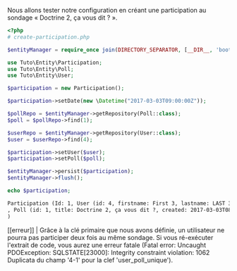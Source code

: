 
Nous allons tester notre configuration en créant une participation au sondage « Doctrine 2, ça vous dit ? ».

```php
<?php
# create-participation.php

$entityManager = require_once join(DIRECTORY_SEPARATOR, [__DIR__, 'bootstrap.php']);

use Tuto\Entity\Participation;
use Tuto\Entity\Poll;
use Tuto\Entity\User;

$participation = new Participation();

$participation->setDate(new \Datetime("2017-03-03T09:00:00Z"));

$pollRepo = $entityManager->getRepository(Poll::class);
$poll = $pollRepo->find(1);

$userRepo = $entityManager->getRepository(User::class);
$user = $userRepo->find(4);

$participation->setUser($user);
$participation->setPoll($poll);

$entityManager->persist($participation);
$entityManager->flush();

echo $participation;
```


```txt
Participation (Id: 1, User (id: 4, firstname: First 3, lastname: LAST 3, role: user, address: )
, Poll (id: 1, title: Doctrine 2, ça vous dit ?, created: 2017-03-03T08:00:00+0000)
)
```


[[erreur]]
| Grâce à la clé primaire que nous avons définie, un utilisateur ne pourra pas participer deux fois au même sondage. Si vous ré-exécuter l'extrait de code, vous aurez une erreur fatale (Fatal error: Uncaught PDOException: SQLSTATE[23000]: Integrity constraint violation: 1062 Duplicata du champ '4-1' pour la clef 'user_poll_unique').